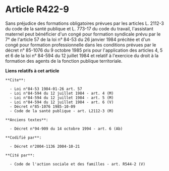# Article R422-9

Sans préjudice des formations obligatoires prévues par les articles L. 2112-3 du code de la santé publique et L. 773-17 du
code du travail, l'assistant maternel peut bénéficier d'un congé pour formation syndicale prévu par le 7° de l'article 57 de
la loi n° 84-53 du 26 janvier 1984 précitée et d'un congé pour formation professionnelle dans les conditions prévues par le
décret n° 85-1076 du 9 octobre 1985 pris pour l'application des articles 4, 5 et 6 de la loi n° 84-594 du 12 juillet 1984 et
relatif à l'exercice du droit à la formation des agents de la fonction publique territoriale.

**Liens relatifs à cet article**

	**Cite**:

	  - Loi n°84-53 1984-01-26 art. 57
	  - Loi n°84-594 du 12 juillet 1984 - art. 4 (M)
	  - Loi n°84-594 du 12 juillet 1984 - art. 5 (M)
	  - Loi n°84-594 du 12 juillet 1984 - art. 6 (V)
	  - Décret n°85-1076 1985-10-09
	  - Code de la santé publique - art. L2112-3 (M)

	**Anciens textes**:

	  - Décret n°94-909 du 14 octobre 1994 - art. 6 (Ab)

	**Codifié par**:

	  - Décret n°2004-1136 2004-10-21

	**Cité par**:

	  - Code de l'action sociale et des familles - art. R544-2 (V)
